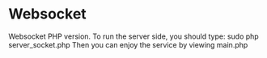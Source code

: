 Websocket
=========

Websocket PHP version.
To run the server side, you should type:
sudo php server_socket.php
Then you can enjoy the service by viewing main.php

